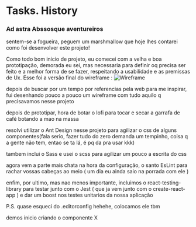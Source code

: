 # Tasks. History

### Ad astra Abssosque aventureiros

sentem-se a fogueira, peguem um marshmallow que hoje lhes contarei como foi desenvolver este projeto!

Como todo bom inicio de projeto, eu comecei com a velha e boa prototipação, demorada eu sei, mas necessaria para definir oq precisa ser feito e a melhor forma de se fazer, respeitando a usabilidade e as premissas de Ux.
Esse foi a versão final do wireframe :
    <img src="https://photos.app.goo.gl/szURdToGiPBGCVV48" alt="Wireframe" />

depois de buscar por um tempo por referencias pela web para me inspirar, fui desenhando pouco a pouco um wireframe com tudo aquilo q precisavamos nesse projeto

depois de prototipar, hora de botar o lofi para tocar e secar a garrafa de café botando a mao na massa

resolvi utilizar o Ant Design nesse projeto para agilizar o css de alguns componentes(fala serio, fazer tudo do zero demanda um tempinho, coisa q a gente não tem, entao se ta lá, é pq da pra usar kkk)

tambem inclui o Sass e usei o scss para agilizar um pouco a escrita do css

agora vem a parte mais chata na hora da configuração, o santo EsLint para rachar vossas cabeças ao meio ( um dia eu ainda saio na porrada com ele )

enfim, por ultimo, mas nao menos importante, incluimos o react-testing-library para testar junto com o Jest ( que ja vem junto com o create-react-app ) e dar um boost nos testes unitarios da nossa aplicação

P.S. quase esqueci do .editorconfig hehehe, colocamos ele tbm

demos inicio criando o componente X
